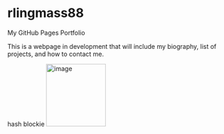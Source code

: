 # rlingmass88
My GitHub Pages Portfolio

This is a webpage in development that will include my biography, list of projects, and how to contact me.

hash blockie <img width="134" height="141" alt="image" src="https://github.com/user-attachments/assets/8c1f6c3f-1418-4362-af39-4990e9409b39" />

